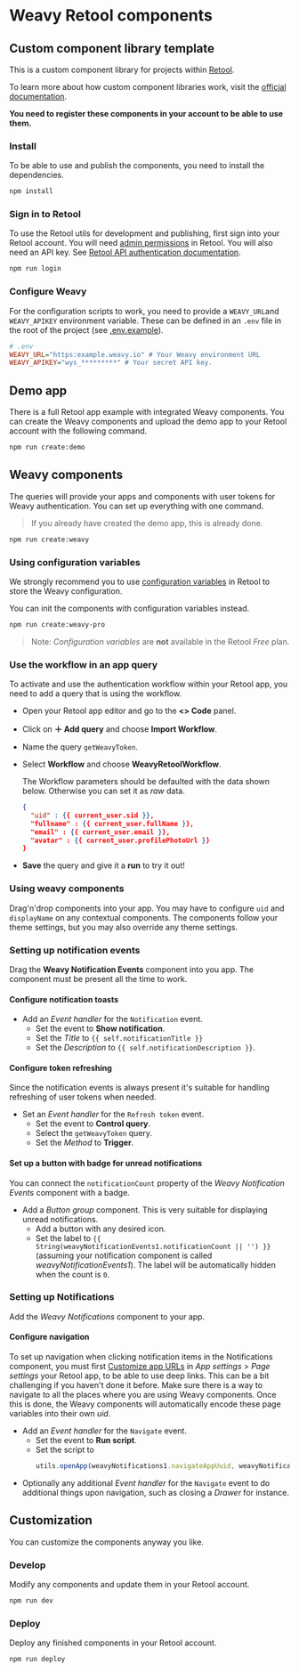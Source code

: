 # Weavy Retool components

## Custom component library template

This is a custom component library for projects within [Retool](https://www.retool.com).

To learn more about how custom component libraries work, visit the [official documentation](https://docs.retool.com/apps/web/guides/components/develop-custom-components/custom-components-beta).

**You need to register these components in your account to be able to use them.**

### Install

To be able to use and publish the components, you need to install the dependencies.

```bash
npm install
```

### Sign in to Retool

To use the Retool utils for development and publishing, first sign into your Retool account. You will need [admin permissions](https://docs.retool.com/org-users/concepts/permission-groups#default-permission-groups) in Retool.
You will also need an API key. See [Retool API authentication documentation](https://docs.retool.com/org-users/guides/retool-api/authentication#create-an-access-token).

```bash
npm run login
```

### Configure Weavy

For the configuration scripts to work, you need to provide a `WEAVY_URL`and `WEAVY_APIKEY` environment variable.
These can be defined in an `.env` file in the root of the project (see [.env.example](./.env.example)).

```ini
# .env
WEAVY_URL="https:example.weavy.io" # Your Weavy environment URL
WEAVY_APIKEY="wys_*********" # Your secret API key.
```

## Demo app

There is a full Retool app example with integrated Weavy components. You can create the Weavy components and upload the demo app to your Retool account with the following command.

```bash
npm run create:demo
```

## Weavy components

The queries will provide your apps and components with user tokens for Weavy authentication. You can set up everything with one command.

> If you already have created the demo app, this is already done.

```bash
npm run create:weavy
```

### Using configuration variables

We strongly recommend you to use [configuration variables](https://docs.retool.com/org-users/guides/config-vars) in Retool to store the Weavy configuration.

You can init the components with configuration variables instead.

```bash
npm run create:weavy-pro
```

> Note: *Configuration variables* are **not** available in the Retool *Free* plan.

### Use the workflow in an app query

To activate and use the authentication workflow within your Retool app, you need to add a query that is using the workflow.

- Open your Retool app editor and go to the **<> Code** panel.
- Click on **＋ Add query** and choose **Import Workflow**.
- Name the query `getWeavyToken`.
- Select **Workflow** and choose **WeavyRetoolWorkflow**.
  
  The Workflow parameters should be defaulted with the data shown below. Otherwise you can set it as *raw* data.

  ```json
  { 
    "uid" : {{ current_user.sid }}, 
    "fullname" : {{ current_user.fullName }}, 
    "email" : {{ current_user.email }}, 
    "avatar" : {{ current_user.profilePhotoUrl }}
  }
  ```

- **Save** the query and give it a **run** to try it out!

### Using weavy components

Drag'n'drop components into your app. You may have to configure `uid` and `displayName` on any contextual components. The components follow your theme settings, but you may also override any theme settings.

### Setting up notification events

Drag the **Weavy Notification Events** component into you app. The component must be present all the time to work.

#### Configure notification toasts

* Add an *Event handler* for the `Notification` event. 
  - Set the event to **Show notification**.
  - Set the *Title* to `{{ self.notificationTitle }}`
  - Set the *Description* to `{{ self.notificationDescription }}`.

#### Configure token refreshing

Since the notification events is always present it's suitable for handling refreshing of user tokens when needed.

* Set an *Event handler* for the `Refresh token` event.
  - Set the event to **Control query**.
  - Select the `getWeavyToken` query.
  - Set the *Method* to **Trigger**.

#### Set up a button with badge for unread notifications

You can connect the `notificationCount` property of the *Weavy Notification Events* component with a badge.

* Add a *Button group* component. This is very suitable for displaying unread notifications.
  - Add a button with any desired icon.
  - Set the label to `{{ String(weavyNotificationEvents1.notificationCount || '') }}` (assuming your notification component is called *weavyNotificationEvents1*). The label will be automatically hidden when the count is `0`.

### Setting up Notifications

Add the *Weavy Notifications* component to your app.

#### Configure navigation

To set up navigation when clicking notification items in the Notifications component, you must first [Customize app URLs](https://docs.retool.com/apps/guides/customization/customize-app-urls) in *App settings* > *Page settings* your Retool app, to be able to use deep links. This can be a bit challenging if you haven't done it before. Make sure there is a way to navigate to all the places where you are using Weavy components. Once this is done, the Weavy components will automatically encode these page variables into their own *uid*.

* Add an *Event handler* for the `Navigate` event.
  - Set the event to **Run script**.
  - Set the script to
    ```js
    utils.openApp(weavyNotifications1.navigateAppUuid, weavyNotifications1.navigateParams)
    ```
* Optionally any additional *Event handler* for the `Navigate` event to do additional things upon navigation, such as closing a *Drawer* for instance.

## Customization

You can customize the components anyway you like.

### Develop

Modify any components and update them in your Retool account.

```bash
npm run dev
```

### Deploy

Deploy any finished components in your Retool account.

```bash
npm run deploy
```
